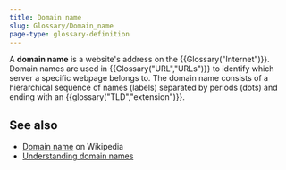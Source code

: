 ```yaml
---
title: Domain name
slug: Glossary/Domain_name
page-type: glossary-definition
---
```


A **domain name** is a website's address on the {{Glossary("Internet")}}. Domain names are used in {{Glossary("URL","URLs")}} to identify which server a specific webpage belongs to. The domain name consists of a hierarchical sequence of names (labels) separated by periods (dots) and ending with an {{glossary("TLD","extension")}}.

## See also

- [Domain name](https://en.wikipedia.org/wiki/Domain_name) on Wikipedia
- [Understanding domain names](/en-US/docs/Learn/Common_questions/Web_mechanics/What_is_a_domain_name)
